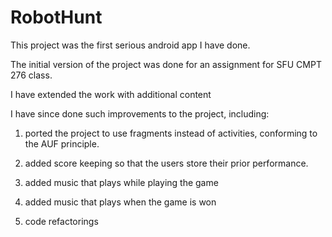 # RobotHunt

This project was the first serious android app I have done.

The initial version of the project was done for an assignment for SFU CMPT 276 class.

I have extended the work with additional content

I have since done such improvements to the project, including:

1) ported the project to use fragments instead of activities, conforming to the AUF principle.

2) added score keeping so that the users store their prior performance.

3) added music that plays while playing the game

4) added music that plays when the game is won

5) code refactorings
